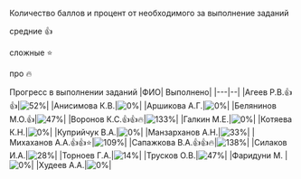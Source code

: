 Количество баллов и процент от необходимого за выполнение заданий

средние :+1:

сложные :star:

про :fire: 

Прогресс в выполнении заданий 
|ФИО| Выполнено|
|---|--|
|Агеев Р.В.:+1::+1:|![52%](https://progress-bar.dev/52/?title=11)|
|Анисимова К.В.|![0%](https://progress-bar.dev/0/?title=0)|
|Аршикова А.Г.|![0%](https://progress-bar.dev/0/?title=0)|
|Белянинов М.О.:+1:|![47%](https://progress-bar.dev/47/?title=10)|
|Воронов К.С.:+1::+1::fire:|![133%](https://progress-bar.dev/133/?title=28)|
|Галкин М.Е.|![0%](https://progress-bar.dev/0/?title=0)|
|Котяева К.Н.|![0%](https://progress-bar.dev/0/?title=0)|
|Куприйчук В.А.|![0%](https://progress-bar.dev/0/?title=0)|
|Манзарханов А.Н.|![33%](https://progress-bar.dev/33/?title=7)|
|Михаханов А.А.:+1::+1::star:|![109%](https://progress-bar.dev/109/?title=23)|
|Сапажкова В.А.:+1::+1::fire:|![138%](https://progress-bar.dev/138/?title=29)|
|Силаков И.А.|![28%](https://progress-bar.dev/28/?title=6)|
|Торноев Г.А.|![14%](https://progress-bar.dev/14/?title=3)|
|Трусков О.В.|![47%](https://progress-bar.dev/47/?title=10)|
|Фаридуни М. |![0%](https://progress-bar.dev/0/?title=0)|
|Худеев А.А.|![0%](https://progress-bar.dev/0/?title=0)|








